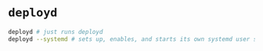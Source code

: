 # `deployd`

```bash
deployd # just runs deployd
deployd --systemd # sets up, enables, and starts its own systemd user service
```
